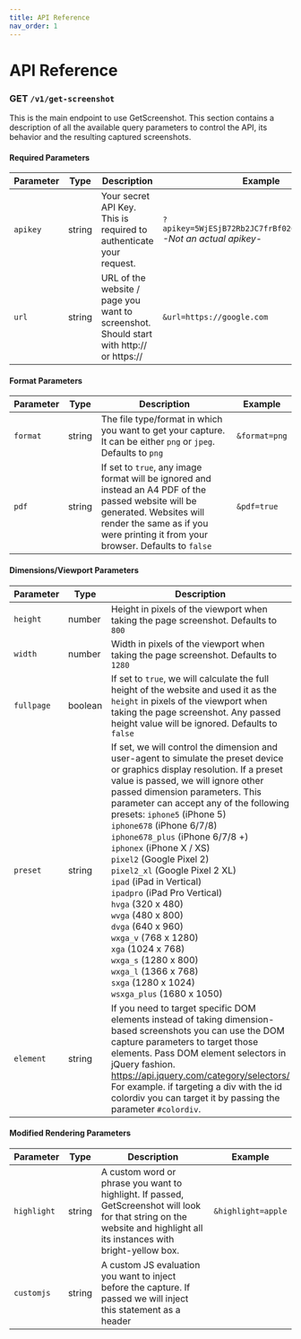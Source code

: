 ```yaml
---
title: API Reference
nav_order: 1
---
```


# API Reference

### GET `/v1/get-screenshot`

This is the main endpoint to use GetScreenshot. This section contains a description of all the available query parameters to control the API, its behavior and the resulting captured screenshots.


#### Required Parameters

| Parameter | Type   | Description                                                                             | Example                                                           |
|-----------|--------|-----------------------------------------------------------------------------------------|-------------------------------------------------------------------|
| `apikey`    | string | Your secret API Key. This is required to authenticate your request.                     | `?apikey=5WjESjB72Rb2JC7frBf026kBgg82DaPQIOxc` <br> *-Not an actual apikey-* |
| `url`       | string | URL of the website / page you want to screenshot. Should start with http:// or https:// | `&url=https://google.com`                                              |                                    

#### Format Parameters

| Parameter | Type   | Description                                                                                                                                                                                                        | Example       |
|-----------|--------|--------------------------------------------------------------------------------------------------------------------------------------------------------------------------------------------------------------------|---------------|
| `format`    | string | The file type/format in which you want to get your capture.  It can be either  `png` or `jpeg`. Defaults to `png`                                                                                                | `&format=png` |
| `pdf`       | string | If set to `true`, any image format will be ignored and instead an A4 PDF of the passed website will be generated. Websites will render the same as if you were printing it from your browser. Defaults to `false` | `&pdf=true`   |

#### Dimensions/Viewport Parameters

| Parameter | Type    | Description                                                                                                                                                                                                                 | Example          |
|-----------|---------|-----------------------------------------------------------------------------------------------------------------------------------------------------------------------------------------------------------------------------|------------------|
| `height`    | number  | Height in pixels of the viewport when taking the page screenshot. Defaults to `800`                                                                                                                                      | `&height=800`    |
| `width`     | number  | Width in pixels of the viewport when taking the page screenshot. Defaults to `1280`                                                                                                                                       | `&width=1200`    |
| `fullpage`  | boolean | If set to `true`, we will calculate the full height of the website and used it as the `height` in pixels of the viewport when taking the page screenshot.   Any passed height value will be ignored. Defaults to `false` | `&fullpage=true` |
| `preset`  | string | If set, we will control the dimension and user-agent to simulate the preset device or graphics display resolution. If a preset value is passed, we will ignore other passed dimension parameters. This parameter can accept any of the following presets: `iphone5` (iPhone 5) <br> `iphone678` (iPhone 6/7/8)<br> `iphone678_plus` (iPhone 6/7/8 +)<br> `iphonex` (iPhone X / XS)<br> `pixel2` (Google Pixel 2)<br> `pixel2_xl` (Google Pixel 2 XL)<br> `ipad` (iPad in Vertical)<br> `ipadpro` (iPad Pro Vertical)<br> `hvga` (320 x 480)<br> `wvga` (480 x 800)<br> `dvga` (640 x 960)<br> `wxga_v` (768 x 1280)<br> `xga` (1024 x 768)<br> `wxga_s` (1280 x 800)<br> `wxga_l` (1366 x 768)<br> `sxga` (1280 x 1024)<br> `wsxga_plus` (1680  x 1050) | `&preset=dvga` | 
| `element` | string | If you need to target specific DOM elements instead of taking dimension-based screenshots you can use the DOM capture parameters to target those elements.  Pass DOM element selectors in jQuery fashion. https://api.jquery.com/category/selectors/ For example. if targeting a div with the id colordiv you can target it by passing the parameter `#colordiv`. | `&element=#colordiv` |

#### Modified Rendering Parameters

| Parameter    | Type    | Description                                                                                                                                                                                                                                                                                                   | Example                                                      |
|--------------|---------|---------------------------------------------------------------------------------------------------------------------------------------------------------------------------------------------------------------------------------------------------------------------------------------------------------------|--------------------------------------------------------------|
| `highlight`  | string  |  A custom word or phrase you want to highlight. If passed, GetScreenshot will look for that string on the website and highlight all its instances with bright-yellow box.                                                                                                                                     | `&highlight=apple`                                           |
| `customjs`   | string  |  A custom JS evaluation you want to inject before the capture. If passed we will inject this statement as a header <script> with a just in time model, after all the required operations and just before the capture operation. This is important to have in mind when passing JS that changes the rendering. | `&customjs=document.getElementById("demo"); myobj.remove();` |
| `customcss`  | string  |  A custom CSS style you want to inject before the capture. If passed we will inject the style declaration as a header <style> just before the capture operation.                                                                                                                                              | `&customcss=#demo.head12 {color: red !important}`            |
| `hidemsg`    | boolean | If set to true, we will hide message, chat and customer support clients. Currently hides the following clients: Intercom, Drift, Facebook and Tawk (partiallly).  Defaults to false                                                                                                                           | `&hidemsg=true`                                              |
| `hidecookie` | boolean | If set to true, we will hide cookie disclaimers that will usually appear as floating boxes or fixed containers. The hiding is not guaranteed but it has a pretty broad coverage and the underlying hiding heuristic is updated weekly.  Defaults to false                                                     | `&hidecookie=true`                                           |

#### Pre-Screenshot Action Parameters

| Parameter | Type              | Description                                                                                                                                                                                                                       | Example          |
|-----------|-------------------|-----------------------------------------------------------------------------------------------------------------------------------------------------------------------------------------------------------------------------------|------------------|
| `click`    | array (as string) | The click parameter will dispatch a click at the start of the rendering flow to the passed coordinates or dom element. For example if you need to click in the coordinates X = 20px and Y = 100px you can pass an array [20, 100. If you need to click on a button or element you can pass the selector of said element. | `&click=[20,10]` or `&click=#demobtn`|

#### API Result Workflow Parameters

| Parameter | Type   | Description                                                                                                                                                                                                                                                                                                                                      | Example                              |
|-----------|--------|--------------------------------------------------------------------------------------------------------------------------------------------------------------------------------------------------------------------------------------------------------------------------------------------------------------------------------------------------|--------------------------------------|
| `email`     | string | A valid email address. If set, we will send a formatted email to this email address including the captured image and the details of the capture (capture time and URL).                                                                                                                                                                           | `&email=john@example.com`            |
| `webhook`   | string |  A valid endpoint URL that can receive and respond to a **POST** request (preferably an endpoint that you control).  If set, we will send a **POST** request with the final response of the original call, to the provided endpoint (webhook listener).  For your convenience, we send the response in the body and `queryStringParameters` of the request. | `&webhook=https://webhook.myapp.com` |

#### Rendering Strategy Parameters

| Parameter | Type   | Description                                                                    | Example       |
|-----------|--------|--------------------------------------------------------------------------------|---------------|
| `strategy`  | number | If set to 1, changes the rendering strategy to our alternative rendering flow. | `&strategy=1` |

<hr>

### GET `/v1/get-screenshot/legacy`

#### What is the /legacy API?
GetScreenshot is built on top of the latest versions of Puppeteer+Chromium. With the pass of time Puppeteer and Chromium have improved their performance resulting in a more reliable and consistent API.

However, due to changes in Puppeteer's recent versions, some of our old rendering strategies are not possible anymore.

We have been working hard in trying to keep the same rendering coverage as the previous version. Still, we ended up in a situation where we improved many pending rendering scenarios, but we also regressed in a couple.

We think this is unlikely to affect anyone since we are talking about just a couple of obscure rendering scenarios that seem to be specific to very particular website implementations. However, if it happens to be that the new API breaks your case (again, this is highly unlikely), we still want to give you the option to access the previous version. We are also hopeful that the folks at Google will fix some of the issues that caused the case regressions, so we don't have to rely on the legacy API anymore.

#### For how long would the /legacy API be available?
Again, we can't stress enough that it is unlikely that you will need to use this API at all. This API is built on top of NodeJS 8.X, and its availability it's contingent on our cloud provider supporting this runtime in the long run. We expect the API to be available for at least another full year (maybe more).

#### What methods are not available in the /legacy API?
The following methods are **NOT** available in the /legacy API:

- `click`
- `strategy`

<hr>


### GET `/v1/usage`

This endpoint allows you to retrieve your current API usage. This endpoint uses a double security validation and therefore it requires both your registered email and the API Key for which you want to query current usage and available quota.


#### Required Parameters

| Parameter | Type   | Description                                                                             | Example                                                           |
|-----------|--------|-----------------------------------------------------------------------------------------|-------------------------------------------------------------------|
| `apikey`    | string | Your secret API Key. This is required to authenticate your request.                     | `?apikey=5WjESjB72Rb2JC7frBf026kBgg82DaPQIOxc` <br> *-Not an actual apikey-* |
| `url`       | string | URL of the website / page you want to screenshot. Should start with http:// or https:// | `&url=https://google.com`                                              |    

<hr>

## API Overview

A brief explanation of the technical details of the GetScreenshot API.

### GET Model

GetScreenshot is a RESTful API that can be accessed by any standard/popular client with HTTP capabilities. This means that almost any language with an HTTP request library o built-in module can make calls to GetScreenshot.

A successful request to the GetScreenshot API will return a simple JSON that includes a URL pointing to the resulting screen capture.

By design, GetScreenshot only uses a GET / URL query parameter model. We intentionally designed the API this way to favor usability, low-effort implementations and beginner developer friendliness. There's also a tiny performance improvement when using GET requests instead of POST, but we didn't consider this when designing  the API.

Although we believe a GET endpoint is the right approach for this type of service, we understand that there are situations (for security / or architecture reasons) where passing formed JSON payloads to a POST API is necessary. We don't have that functionality yet, but we want to support it if there's enough customer appetite for it. If you are interested in this please contact us to support@rasterwise.com

### Speed

GetScreenshot is heavily optimized to return a response in as little time as possible. However is important to understand that the underlying operation is equivalent to navigating to any website from a Chrome Browser tab. 

GetScreenshot will make several optimizations under the hood, but it will only be as fast as the website you're trying to load.

In general terms, the size of a website shouldn't have a noticeable impact on the API response times, since GetScreenshot operates on top of a server with a throughput of 10 Gbps. 

However, GetScreenshot needs to make scrolling operations and controlled wait times in order to reveal all the DOM elements. This will have an impact on the speed of the response depending on the size of the DOM that you're trying to capture.

In practice GetScreenshot API response times take in average 8000-12000 ms for simple websites and 15000 to 22000 ms for complex websites.

Have in mind that after 30000 ms the API will timeout regardless of what's happening in the server. It's extremely rare for GetScreenshot to go over 30 seconds. If your website is very complex and indeed takes more than 30 seconds to get captured, our standard solution might not be a good fit for your case. 
We can provide a dedicated endpoint for your business with a custom timeout. If you're interested on this, please contact us.

### API Calls Caching

GetScreenshot API is **NOT** cached. That means that every time you make a call and get a successful response you will get a new fresh capture. We opted to not cache our API to decrease the pricing associated with setting up a cache cluster and cache index. This is reflected in a cheaper API call than other services.

We also opted to not cache our API because we believe ephemeral responses are more secure since we are dealing with a smaller data surface. 
In simple terms what this means is that your request lives only for the time is needed to provide a response. This allows us to offer a service that is easily adaptable to a HIPAA and GDPR compliant architecture.

If you have a need for cached API calls, we can provide a dedicated cached endpoint for an extra monthly fee. This fee covers the price of a 512MB cache cluster and a cache index. If you're interested in something like this please let us know at support@rasterwise.com


### Screenshot Caching and Hotlinking

Screenshots are saved for 30 days in a secure Amazon S3 Bucket. You can access and retrieve your screenshot image as many times as you want with no extra charge during the next 30 days after the screenshot was generated. You can also hotlink to the image but please note that the image will get deleted after 30 days, no exceptions. 

If you need a permanent link to your image we recommend you to use the S3 Bucket Save option. This feature allows you to pass a user/key pair to our API that will be used to save the image to your own Amazon S3 Bucket. This feature is not publicly available, so please contact us for further instructions.

<hr>


## How GetScreenshot Works?

A brief exaplanation and overview of how GetScreenshot renders website pages and capture screenshots.

### How does GetScreenshot capture screenshots?
As many services in this space, GetScreenshot uses Google's Headless Chrome implementation (Puppeteer) to generate your screenshots. 
When you send a request to our service the following things will happen:

- The server will launch a headless Chrome session.
- Then  it will perform a controlled navigation that emulates a common user navigation, based on the preferences set in your request.
- Upon loading the passed website, our script will snap a screenshot and perform any requested post-processing.
- The script will save the screenshot to a secure static storage location (a secure Amazon S3 Bucket).
- The script will send a response back to your client, with the URL of your screenshot.
- You can retrieve the resulting screenshot for the following 30 days. After 30 days, the object will get deleted forever.
- The script that capture screenshots is highly tuned to return accurate renderings. Under the hood GetScreenshot has three capturing modes that cover multiple edge cases. 
- GetScreenshot determines automatically which one is the best fit for the page you're trying to capture and deals with animations, viewport height units, lazy-loaded elements and more.

### Why should I use GetScreenshot instead of writing my own implementation?
We definitely asked this question ourselves when releasing this API. Also there are several other services in this space that offer similar APIs, so it's fair to assume that there's demand for this kind of managed service, so there must be a reason to avoid a self-managed implementation.

We really don't have a concrete answer, but here is what we believe are the top reasons to choose a service like GetScreenshot:

#### - Using Puppeteer is easy. Making it work the right way is hard.

If you decide to go and write your own service on top of Puppeteer you will quickly find how hard is to get its synchronous behavior right. 

It's very likely that you will spend countless hours trying to tweak the execution of your Puppeteer script just to address edge cases. We have already done that, and we keep doing it. We addressed several edge cases and we keep updating our underlying logic to address more.

#### - If your job is to write beautiful and performant code for complex problems, you will hate writing your own implementation of this. 

Sounds over dramatical, but is true. There's nothing glamorous or exciting about writing a screenshot capture service for your own application. You are going to spend countless hours trying to understand why a certain particular DOM element is not showing or why Puppeteer for some reason is capturing a complete white page.

We build GetScreenshot and offer it at a low price point, so you can go and work on the important stuff. 

If you're passionate about this area of work, then we definitely encourage you to go and test writing your own implementation. Otherwise, we encourage you to give us a try.

#### - You actually need to provide infrastructure resources, just for this.

Amazon EC2? Amazon ECS? Digital Ocean Droplet? Google GCE? Heroku App? A Linux Machine in the janitorial closet? 

Whatever it is, you need something to run your own screenshot capture service, and that means dealing with provisioning and paying for under-used resources.

Our recommendation is to not waste time on this and simply go with something already implemented and exposed through a secure RESTful API. That's where we come. At our price point, it's just easier and potentially cheaper. There's no point in managing this yourself.

#### - Your time as a developer is actually more expensive than you think.

Let's say that you are a mid-level developer in a small market earning $90K USD per year, working 40 hours per week. Your effective hour rate is: $47 USD per hour. 
Now, writing your own super basic implementation of this will take at least 5 hours. But that's just getting a simple prototype ready. 

Realistically you can spend +30 hours just trying to address rendering issues, spinning and calibrating resources, creating and exposing a RESTful API, writing documentation, testing, etc. And then you also need to integrate this into whatever you're planning to use, support it, and likely expand it to address some alternative uses. 

So in a realistic scenario, you can easily spend more than a week writing something like this, and then a an hour every month supporting it. That's almost $2000 USD of your time, just to write a service like this, plus another $500 USD or so, just to support it every year. And this doesn't include whatever you're paying to run it.

GetScreenshot P90 of screenshot needs, is about 5000 captures which you can get with a $10 USD a month plan. That's $120 USD a year.

So the question is: What sounds better? Spending +$2500 worth of your time and stress to write a similar service or pay $120 USD to someone else and let them deal with it?
If you're still not convinced about the price, please let us know. We can always work out something based on your specific needs.
